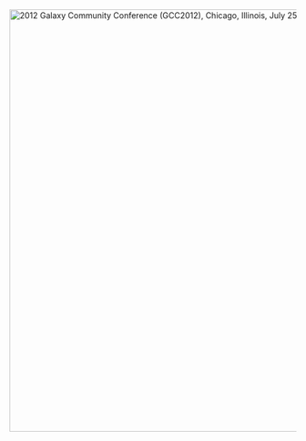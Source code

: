 <div class='center'><div class='grey'>
<a href='/Events/GCC2012.md'><img src='/Events/GCC2012/GCC2012LogoWide800.png' alt='2012 Galaxy Community Conference (GCC2012), Chicago, Illinois, July 25-27, 2012' width="740" /></a>
</div></div>
<br /><br />
